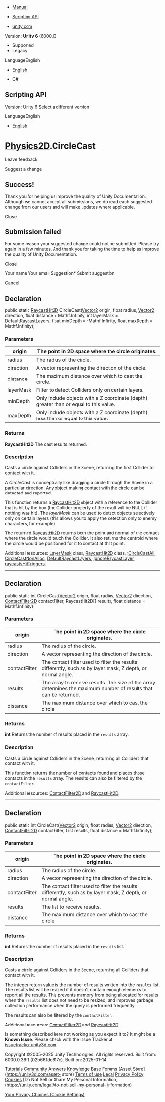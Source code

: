[ ]()

  * [Manual](../Manual/index.html)
  * [Scripting API](../ScriptReference/index.html)

  * [unity.com](https://unity.com/)

Version: **Unity 6** (6000.0)

  * Supported
  * Legacy

LanguageEnglish

  * [English]()

  * C#

[ ](https://docs.unity3d.com)

## Scripting API

Version: Unity 6 Select a different version

LanguageEnglish

  * [English]()

#  [Physics2D](Physics2D.html).CircleCast

Leave feedback

Suggest a change

## Success!

Thank you for helping us improve the quality of Unity Documentation. Although
we cannot accept all submissions, we do read each suggested change from our
users and will make updates where applicable.

Close

## Submission failed

For some reason your suggested change could not be submitted. Please <a>try
again</a> in a few minutes. And thank you for taking the time to help us
improve the quality of Unity Documentation.

Close

Your name Your email Suggestion* Submit suggestion

Cancel

[ ]()

## Declaration

public static [RaycastHit2D](RaycastHit2D.html)
CircleCast([Vector2](Vector2.html) origin, float radius,
[Vector2](Vector2.html) direction, float distance = Mathf.Infinity, int
layerMask = DefaultRaycastLayers, float minDepth = -Mathf.Infinity, float
maxDepth = Mathf.Infinity);

### Parameters

origin | The point in 2D space where the circle originates.  
---|---  
radius | The radius of the circle.  
direction | A vector representing the direction of the circle.  
distance | The maximum distance over which to cast the circle.  
layerMask | Filter to detect Colliders only on certain layers.  
minDepth | Only include objects with a Z coordinate (depth) greater than or equal to this value.  
maxDepth | Only include objects with a Z coordinate (depth) less than or equal to this value.  
  
### Returns

**RaycastHit2D** The cast results returned.

### Description

Casts a circle against Colliders in the Scene, returning the first Collider to
contact with it.

A _CircleCast_ is conceptually like dragging a circle through the Scene in a
particular direction. Any object making contact with the circle can be
detected and reported.  
  
This function returns a [RaycastHit2D](RaycastHit2D.html) object with a
reference to the Collider that is hit by the box (the Collider property of the
result will be NULL if nothing was hit). The _layerMask_ can be used to detect
objects selectively only on certain layers (this allows you to apply the
detection only to enemy characters, for example).  
  
The returned [RaycastHit2D](RaycastHit2D.html) returns both the point and
normal of the contact where the circle would touch the Collider. It also
returns the centroid where the circle would be positioned for it to contact at
that point.  
  
Additional resources: [LayerMask](LayerMask.html) class,
[RaycastHit2D](RaycastHit2D.html) class,
:[CircleCastAll](Physics2D.CircleCastAll.html),
[CircleCastNonAlloc](Physics2D.CircleCastNonAlloc.html),
[DefaultRaycastLayers](Physics2D.DefaultRaycastLayers.html),
[IgnoreRaycastLayer](Physics2D.IgnoreRaycastLayer.html),
[raycastsHitTriggers](Physics2D-raycastsHitTriggers.html).

* * *

## Declaration

public static int CircleCast([Vector2](Vector2.html) origin, float radius,
[Vector2](Vector2.html) direction, [ContactFilter2D](ContactFilter2D.html)
contactFilter, RaycastHit2D[] results, float distance = Mathf.Infinity);

### Parameters

origin | The point in 2D space where the circle originates.  
---|---  
radius | The radius of the circle.  
direction | A vector representing the direction of the circle.  
contactFilter | The contact filter used to filter the results differently, such as by layer mask, Z depth, or normal angle.  
results | The array to receive results. The size of the array determines the maximum number of results that can be returned.  
distance | The maximum distance over which to cast the circle.  
  
### Returns

**int** Returns the number of results placed in the `results` array.

### Description

Casts a circle against Colliders in the Scene, returning all Colliders that
contact with it.

This function returns the number of contacts found and places those contacts
in the `results` array. The results can also be filtered by the
`contactFilter`.  
  
Additional resources: [ContactFilter2D](ContactFilter2D.html) and
[RaycastHit2D](RaycastHit2D.html).

* * *

## Declaration

public static int CircleCast([Vector2](Vector2.html) origin, float radius,
[Vector2](Vector2.html) direction, [ContactFilter2D](ContactFilter2D.html)
contactFilter, List<RaycastHit2D> results, float distance = Mathf.Infinity);

### Parameters

origin | The point in 2D space where the circle originates.  
---|---  
radius | The radius of the circle.  
direction | A vector representing the direction of the circle.  
contactFilter | The contact filter used to filter the results differently, such as by layer mask, Z depth, or normal angle.  
results | The list to receive results.  
distance | The maximum distance over which to cast the circle.  
  
### Returns

**int** Returns the number of results placed in the `results` list.

### Description

Casts a circle against Colliders in the Scene, returning all Colliders that
contact with it.

The integer return value is the number of results written into the `results`
list. The results list will be resized if it doesn't contain enough elements
to report all the results. This prevents memory from being allocated for
results when the `results` list does not need to be resized, and improves
garbage collection performance when the query is performed frequently.  
  
The results can also be filtered by the `contactFilter`.  
  
Additional resources: [ContactFilter2D](ContactFilter2D.html) and
[RaycastHit2D](RaycastHit2D.html).

Is something described here not working as you expect it to? It might be a
**Known Issue**. Please check with the Issue Tracker at
[issuetracker.unity3d.com](https://issuetracker.unity3d.com).

Copyright ©2005-2025 Unity Technologies. All rights reserved. Built from:
6000.0.36f1 (02b661dc617c). Built on: 2025-01-14.

[Tutorials](https://unity3d.com/learn) [Community
Answers](https://answers.unity3d.com) [Knowledge
Base](https://support.unity3d.com/hc/en-us)
[Forums](https://forum.unity3d.com) [Asset Store](https://unity3d.com/asset-
store) [Terms of use](https://docs.unity3d.com/Manual/TermsOfUse.html)
[Legal](https://unity.com/legal) [Privacy
Policy](https://unity.com/legal/privacy-policy)
[Cookies](https://unity.com/legal/cookie-policy) [Do Not Sell or Share My
Personal Information](https://unity.com/legal/do-not-sell-my-personal-
information)

[Your Privacy Choices (Cookie Settings)](javascript:void\(0\);)

